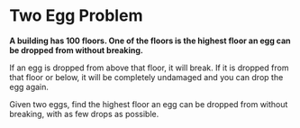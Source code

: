 # Two Egg Problem

**A building has 100 floors. One of the floors is the highest floor an egg can be dropped from without breaking.**

If an egg is dropped from above that floor, it will break. If it is dropped from that floor or below, it will be completely undamaged and you can drop the egg again.

Given two eggs, find the highest floor an egg can be dropped from without breaking, with as few drops as possible.